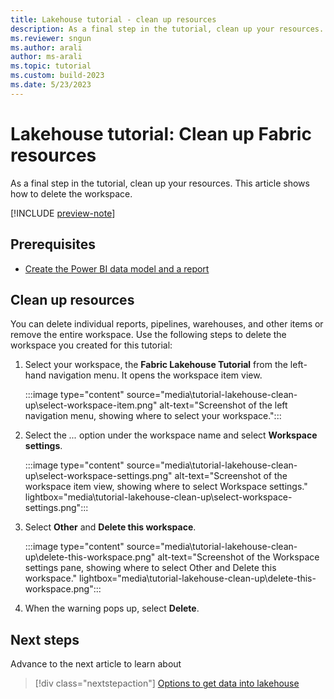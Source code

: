 ```yaml
---
title: Lakehouse tutorial - clean up resources
description: As a final step in the tutorial, clean up your resources. Learn how to delete individual reports, pipelines, warehouses, or remove the entire workspace.
ms.reviewer: sngun
ms.author: arali
author: ms-arali
ms.topic: tutorial
ms.custom: build-2023
ms.date: 5/23/2023
---
```


# Lakehouse tutorial: Clean up Fabric resources

As a final step in the tutorial, clean up your resources. This article shows how to delete the workspace.

[!INCLUDE [preview-note](../includes/preview-note.md)]

## Prerequisites

* [Create the Power BI data model and a report](tutorial-lakehouse-build-report.md)

## Clean up resources

You can delete individual reports, pipelines, warehouses, and other items or remove the entire workspace. Use the following steps to delete the workspace you created for this tutorial:

1. Select your workspace, the **Fabric Lakehouse Tutorial** from the left-hand navigation menu. It opens the workspace item view.  

   :::image type="content" source="media\tutorial-lakehouse-clean-up\select-workspace-item.png" alt-text="Screenshot of the left navigation menu, showing where to select your workspace.":::

1. Select the *...* option under the workspace name and select **Workspace settings**.

   :::image type="content" source="media\tutorial-lakehouse-clean-up\select-workspace-settings.png" alt-text="Screenshot of the workspace item view, showing where to select Workspace settings." lightbox="media\tutorial-lakehouse-clean-up\select-workspace-settings.png":::

1. Select **Other** and **Delete this workspace**.

   :::image type="content" source="media\tutorial-lakehouse-clean-up\delete-this-workspace.png" alt-text="Screenshot of the Workspace settings pane, showing where to select Other and Delete this workspace." lightbox="media\tutorial-lakehouse-clean-up\delete-this-workspace.png":::

1. When the warning pops up, select **Delete**.

## Next steps

Advance to the next article to learn about
> [!div class="nextstepaction"]
> [Options to get data into lakehouse](load-data-lakehouse.md)
